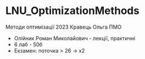 # LNU_OptimizationMethods
Методи оптимізації 2023 Кравець Ольга ПМО

- Олійник Роман Миколайович - лекції, практичні
- 6 лаб - 50б
- Екзамен: поточка > 26 -> x2
